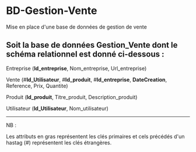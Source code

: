# BD-Gestion-Vente
Mise en place d'une base de données de gestion de vente

## Soit la base de données __Gestion_Vente__ dont le schéma relationnel est donné ci-dessous :


Entreprise (__Id_entreprise__, Nom_entreprise, Url_entreprise)

Vente (#__Id_Utilisateur__, #__Id_produit__, #__Id_entreprise__, __DateCreation__, Reference, Prix, Quantite)

Produit (__Id_produit__, Titre_produit, Description_produit)

Utilisateur (__Id_Utilisateur__, Nom_utilisateur)


---

NB :

Les attributs en gras représentent les clés primaires et cels précédés d'un hastag (#) représentent les clés étrangères.
